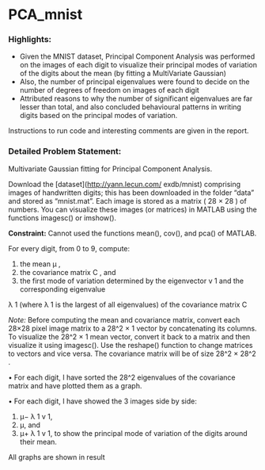 # PCA_mnist

### Highlights:
- Given the MNIST dataset, Principal Component Analysis was performed on the images of each digit to visualize 
their principal modes of variation of the digits about the mean (by fitting a MultiVariate Gaussian) 
- Also, the number of principal eigenvalues were found to decide on the number of degrees of freedom on
images of each digit
- Attributed reasons to why the number of significant eigenvalues are far lesser than total, and also 
concluded behavioural patterns in writing digits based on the principal modes of variation.

Instructions to run code and interesting comments are given in the report.

### Detailed Problem Statement:

Multivariate Gaussian fitting for Principal Component Analysis.

Download the [dataset](http://yann.lecun.com/
exdb/mnist) comprising images of handwritten digits; this has been downloaded in the folder “data” and stored as “mnist.mat”.
Each image is stored as a matrix ( 28 × 28 ) of numbers. You can visualize these images (or
matrices) in MATLAB using the functions imagesc() or imshow(). 

**Constraint:** Cannot used the functions mean(), cov(), and pca() of MATLAB.

For every digit, from 0 to 9, compute:
1. the mean μ ,
2. the covariance matrix C , and
3. the first mode of variation determined by the eigenvector v 1 and the corresponding eigenvalue

λ 1 (where λ 1 is the largest of all eigenvalues) of the covariance matrix C 

*Note:* Before computing the mean and covariance matrix, convert each 28×28 pixel image matrix
to a 28^2 × 1 vector by concatenating its columns. To visualize the 28^2 × 1 mean vector, convert
it back to a matrix and then visualize it using imagesc(). Use the reshape() function to change
matrices to vectors and vice versa. The covariance matrix will be of size 28^2 × 28^2 .

• For each digit, I have sorted the 28^2 eigenvalues of the covariance matrix and have plotted them as
a graph. 

•  For each digit, I have showed the 3 images side by side: 
1. μ− λ 1 v 1,
2. μ, and
3. μ+ λ 1 v 1,
to show the principal mode of variation of the digits around their mean. 

All graphs are shown in result

